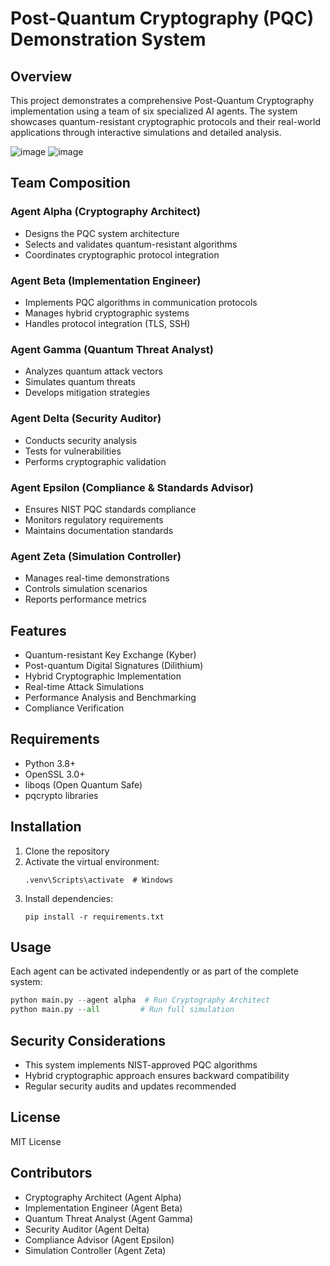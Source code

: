 # Post-Quantum Cryptography (PQC) Demonstration System

## Overview
This project demonstrates a comprehensive Post-Quantum Cryptography implementation using a team of six specialized AI agents. The system showcases quantum-resistant cryptographic protocols and their real-world applications through interactive simulations and detailed analysis.

![image](https://github.com/user-attachments/assets/33f4996f-cb64-4d2f-999d-ade80fe310f2)
![image](https://github.com/user-attachments/assets/753cafd2-59a5-46b8-bab6-372d87328bdd)


## Team Composition

### Agent Alpha (Cryptography Architect)
- Designs the PQC system architecture
- Selects and validates quantum-resistant algorithms
- Coordinates cryptographic protocol integration

### Agent Beta (Implementation Engineer)
- Implements PQC algorithms in communication protocols
- Manages hybrid cryptographic systems
- Handles protocol integration (TLS, SSH)

### Agent Gamma (Quantum Threat Analyst)
- Analyzes quantum attack vectors
- Simulates quantum threats
- Develops mitigation strategies

### Agent Delta (Security Auditor)
- Conducts security analysis
- Tests for vulnerabilities
- Performs cryptographic validation

### Agent Epsilon (Compliance & Standards Advisor)
- Ensures NIST PQC standards compliance
- Monitors regulatory requirements
- Maintains documentation standards

### Agent Zeta (Simulation Controller)
- Manages real-time demonstrations
- Controls simulation scenarios
- Reports performance metrics

## Features
- Quantum-resistant Key Exchange (Kyber)
- Post-quantum Digital Signatures (Dilithium)
- Hybrid Cryptographic Implementation
- Real-time Attack Simulations
- Performance Analysis and Benchmarking
- Compliance Verification

## Requirements
- Python 3.8+
- OpenSSL 3.0+
- liboqs (Open Quantum Safe)
- pqcrypto libraries

## Installation
1. Clone the repository
2. Activate the virtual environment:
   ```
   .venv\Scripts\activate  # Windows
   ```
3. Install dependencies:
   ```
   pip install -r requirements.txt
   ```

## Usage
Each agent can be activated independently or as part of the complete system:

```python
python main.py --agent alpha  # Run Cryptography Architect
python main.py --all         # Run full simulation
```

## Security Considerations
- This system implements NIST-approved PQC algorithms
- Hybrid cryptographic approach ensures backward compatibility
- Regular security audits and updates recommended

## License
MIT License

## Contributors
- Cryptography Architect (Agent Alpha)
- Implementation Engineer (Agent Beta)
- Quantum Threat Analyst (Agent Gamma)
- Security Auditor (Agent Delta)
- Compliance Advisor (Agent Epsilon)
- Simulation Controller (Agent Zeta)
